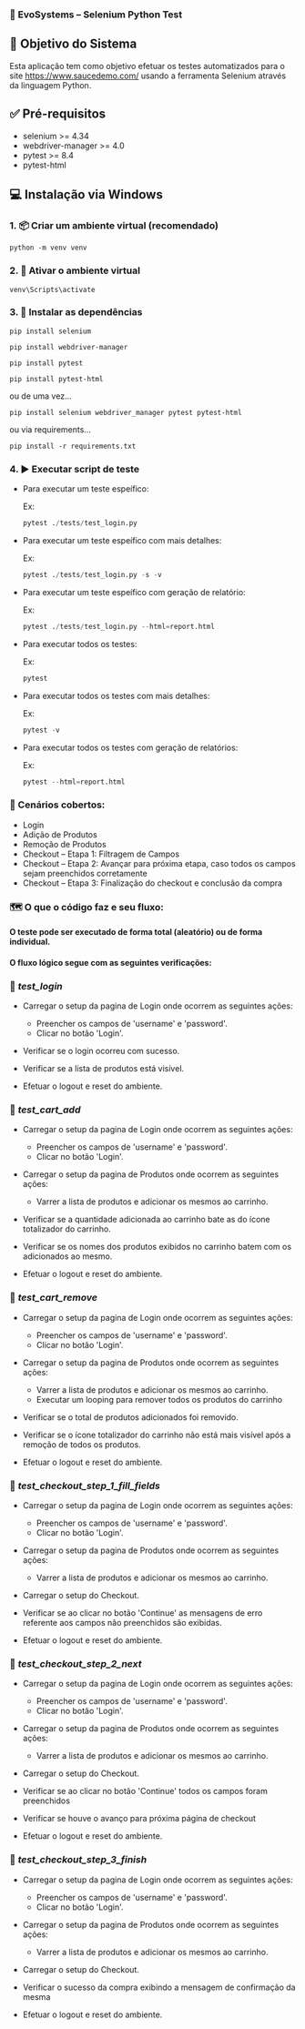 ### 💼 EvoSystems – Selenium Python Test

## 🎯 Objetivo do Sistema

Esta aplicação tem como objetivo efetuar os testes automatizados para o site https://www.saucedemo.com/ usando a ferramenta Selenium através da linguagem Python.

## ✅ Pré-requisitos
- selenium >= 4.34
- webdriver-manager >= 4.0
- pytest >= 8.4
- pytest-html

## 💻 Instalação via Windows

### 1. 📦 Criar um ambiente virtual (recomendado)

    python -m venv venv

### 2. 🔹 Ativar o ambiente virtual
    venv\Scripts\activate

### 3. 🚀 Instalar as dependências

    pip install selenium

    pip install webdriver-manager

    pip install pytest

    pip install pytest-html

  ou de uma vez...

    pip install selenium webdriver_manager pytest pytest-html

  ou via requirements...

    pip install -r requirements.txt

### 4. ▶️ Executar script de teste
- Para executar um teste espeífico:

  Ex:
  ```python
  pytest ./tests/test_login.py

- Para executar um teste espeífico com mais detalhes:

  Ex:
  ```python
  pytest ./tests/test_login.py -s -v

- Para executar um teste espeífico com geração de relatório:

  Ex:
  ```python
  pytest ./tests/test_login.py --html=report.html

- Para executar todos os testes:

  Ex:
  ```python
  pytest

- Para executar todos os testes com mais detalhes:

  Ex:
  ```python
  pytest -v

- Para executar todos os testes com geração de relatórios:

  Ex:
  ```python
  pytest --html=report.html

### 🧾 Cenários cobertos:
 - Login
 - Adição de Produtos
 - Remoção de Produtos
 - Checkout – Etapa 1: Filtragem de Campos
 - Checkout – Etapa 2: Avançar para próxima etapa, caso todos os campos sejam preenchidos corretamente
 - Checkout – Etapa 3: Finalização do checkout e conclusão da compra

### 🗺️ O que o código faz e seu fluxo:

#### O teste pode ser executado de forma total (aleatório) ou de forma individual.

#### O fluxo lógico segue com as seguintes verificações:

### 🧪 *test_login*

  - Carregar o setup da pagina de Login onde ocorrem as seguintes ações:
    - Preencher os campos de 'username' e 'password'.
    - Clicar no botão 'Login'.

  - Verificar se o login ocorreu com sucesso.
  - Verificar se a lista de produtos está visível.
  - Efetuar o logout e reset do ambiente.

### 🧪 *test_cart_add*

  - Carregar o setup da pagina de Login onde ocorrem as seguintes ações:
    - Preencher os campos de 'username' e 'password'.
    - Clicar no botão 'Login'.

  - Carregar o setup da pagina de Produtos onde ocorrem as seguintes ações:
    - Varrer a lista de produtos e adicionar os mesmos ao carrinho.

  - Verificar se a quantidade adicionada ao carrinho bate as do ícone totalizador do carrinho.
  - Verificar se os nomes dos produtos exibidos no carrinho batem com os adicionados ao mesmo.
  - Efetuar o logout e reset do ambiente.

### 🧪 *test_cart_remove*

  - Carregar o setup da pagina de Login onde ocorrem as seguintes ações:
    - Preencher os campos de 'username' e 'password'.
    - Clicar no botão 'Login'.

  - Carregar o setup da pagina de Produtos onde ocorrem as seguintes ações:
    - Varrer a lista de produtos e adicionar os mesmos ao carrinho.
    - Executar um looping para remover todos os produtos do carrinho

  - Verificar se o total de produtos adicionados foi removido.
  - Verificar se o ícone totalizador do carrinho não está mais visível após a remoção de todos os produtos.
  - Efetuar o logout e reset do ambiente.

### 🧪 *test_checkout_step_1_fill_fields*

  - Carregar o setup da pagina de Login onde ocorrem as seguintes ações:
    - Preencher os campos de 'username' e 'password'.
    - Clicar no botão 'Login'.

  - Carregar o setup da pagina de Produtos onde ocorrem as seguintes ações:
    - Varrer a lista de produtos e adicionar os mesmos ao carrinho.

  - Carregar o setup do Checkout.

  - Verificar se ao clicar no botão 'Continue' as mensagens de erro referente aos campos não preenchidos são exibidas.
  - Efetuar o logout e reset do ambiente.

### 🧪 *test_checkout_step_2_next*

  - Carregar o setup da pagina de Login onde ocorrem as seguintes ações:
    - Preencher os campos de 'username' e 'password'.
    - Clicar no botão 'Login'.

  - Carregar o setup da pagina de Produtos onde ocorrem as seguintes ações:
    - Varrer a lista de produtos e adicionar os mesmos ao carrinho.

  - Carregar o setup do Checkout.

  - Verificar se ao clicar no botão 'Continue' todos os campos foram preenchidos
  - Verificar se houve o avanço para próxima página de checkout
  - Efetuar o logout e reset do ambiente.

### 🧪 *test_checkout_step_3_finish*

  - Carregar o setup da pagina de Login onde ocorrem as seguintes ações:
    - Preencher os campos de 'username' e 'password'.
    - Clicar no botão 'Login'.

  - Carregar o setup da pagina de Produtos onde ocorrem as seguintes ações:
    - Varrer a lista de produtos e adicionar os mesmos ao carrinho.

  - Carregar o setup do Checkout.

  - Verificar o sucesso da compra exibindo a mensagem de confirmação da mesma
  - Efetuar o logout e reset do ambiente.
